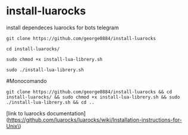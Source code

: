 # install-luarocks
install dependeces luarocks for bots telegram

```git clone https://github.com/george0884/install-luarocks```

```cd install-luarocks/```

```sudo chmod +x install-lua-librery.sh```

```sudo ./install-lua-librery.sh```

#Monocomando


```git clone https://github.com/george0884/install-luarocks && cd install-luarocks/ && sudo chmod +x install-lua-librery.sh && sudo ./install-lua-librery.sh && cd ..```

[link to luarocks documentation](https://github.com/luarocks/luarocks/wiki/Installation-instructions-for-Unix\)
